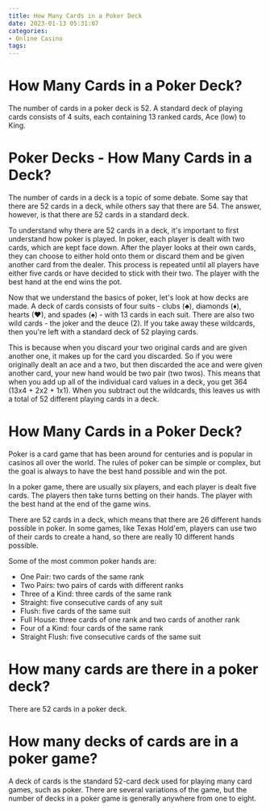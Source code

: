 ```yaml
---
title: How Many Cards in a Poker Deck
date: 2023-01-13 05:31:07
categories:
- Online Casino
tags:
---
```



#  How Many Cards in a Poker Deck?

The number of cards in a poker deck is 52. A standard deck of playing cards consists of 4 suits, each containing 13 ranked cards, Ace (low) to King.

#  Poker Decks - How Many Cards in a Deck?

The number of cards in a deck is a topic of some debate. Some say that there are 52 cards in a deck, while others say that there are 54. The answer, however, is that there are 52 cards in a standard deck.

To understand why there are 52 cards in a deck, it's important to first understand how poker is played. In poker, each player is dealt with two cards, which are kept face down. After the player looks at their own cards, they can choose to either hold onto them or discard them and be given another card from the dealer. This process is repeated until all players have either five cards or have decided to stick with their two. The player with the best hand at the end wins the pot.

Now that we understand the basics of poker, let's look at how decks are made. A deck of cards consists of four suits - clubs (♣), diamonds (♦), hearts (♥), and spades (♠) - with 13 cards in each suit. There are also two wild cards - the joker and the deuce (2). If you take away these wildcards, then you're left with a standard deck of 52 playing cards.

This is because when you discard your two original cards and are given another one, it makes up for the card you discarded. So if you were originally dealt an ace and a two, but then discarded the ace and were given another card, your new hand would be two pair (two twos). This means that when you add up all of the individual card values in a deck, you get 364 (13x4 + 2x2 + 1x1). When you subtract out the wildcards, this leaves us with a total of 52 different playing cards in a deck.

#  How Many Cards in a Poker Deck? 

Poker is a card game that has been around for centuries and is popular in casinos all over the world. The rules of poker can be simple or complex, but the goal is always to have the best hand possible and win the pot. 

In a poker game, there are usually six players, and each player is dealt five cards. The players then take turns betting on their hands. The player with the best hand at the end of the game wins. 

There are 52 cards in a deck, which means that there are 26 different hands possible in poker. In some games, like Texas Hold'em, players can use two of their cards to create a hand, so there are really 10 different hands possible. 

Some of the most common poker hands are: 
- One Pair: two cards of the same rank 
- Two Pairs: two pairs of cards with different ranks 
- Three of a Kind: three cards of the same rank 
- Straight: five consecutive cards of any suit 
- Flush: five cards of the same suit 
- Full House: three cards of one rank and two cards of another rank 
- Four of a Kind: four cards of the same rank 
- Straight Flush: five consecutive cards of the same suit

#  How many cards are there in a poker deck?  

There are 52 cards in a poker deck.

#  How many decks of cards are in a poker game?

A deck of cards is the standard 52-card deck used for playing many card games, such as poker. There are several variations of the game, but the number of decks in a poker game is generally anywhere from one to eight.